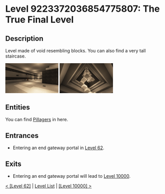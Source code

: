 # Level 9223372036854775807: The True Final Level

## Description
Level made of void resembling blocks. You can also find a very tall staircase.

<img src="./img/levelend1.png" width="33%" /> <img src="./img/levelend_staircase.png" width="33%" />

## Entities
You can find <a href="../entities/Entity_0.md">Pillagers</a> in here.

## Entrances
* Entering an end gateway portal in <a href="./Level_62.md">Level 62</a>.

## Exits
* Entering an end gateway portal will lead to <a href="./Level_10000.md">Level 10000</a>.

<a href="./Level_62.md">< [Level 62]</a> | <a href="./Levels.md">Level List</a> | <a href="./Level_10000.md">[Level 10000] ></a>
